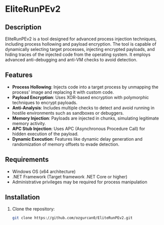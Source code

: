 # EliteRunPEv2

## Description
EliteRunPEv2 is a tool designed for advanced process injection techniques, including process hollowing and payload encryption. The tool is capable of dynamically selecting target processes, injecting encrypted payloads, and hiding traces of the injected code from the operating system. It employs advanced anti-debugging and anti-VM checks to avoid detection.

## Features
- **Process Hollowing**: Injects code into a target process by unmapping the process' image and replacing it with custom code.
- **Payload Encryption**: Uses XOR-based encryption with polymorphic techniques to encrypt payloads.
- **Anti-Analysis**: Includes multiple checks to detect and avoid running in hostile environments such as sandboxes or debuggers.
- **Memory Injection**: Payloads are injected in chunks, simulating legitimate memory activity.
- **APC Stub Injection**: Uses APC (Asynchronous Procedure Call) for hidden execution of the payload.
- **Dynamic Execution**: Features like dynamic delay generation and randomization of memory offsets to evade detection.

## Requirements
- Windows OS (x64 architecture)
- .NET Framework (Target framework .NET Core or higher)
- Administrative privileges may be required for process manipulation

## Installation

1. Clone the repository:
   ```bash
   git clone https://github.com/ozgurcan0/EliteRunPEv2.git
